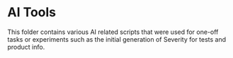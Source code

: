 # AI Tools

This folder contains various AI related scripts that were used for one-off tasks or experiments such as the initial generation of Severity for tests and product info.

